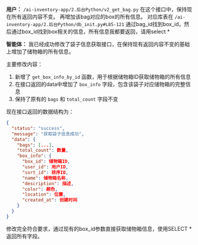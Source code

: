 **用户：** `/ai-inventory-app/2.后台Python/v2_get_bag.py` 在这个接口中，保持现在所有返回内容不变。
 再增加该bag对应的box的所有信息。 
 对应库表在 `/ai-inventory-app/2.后台Python/db_init.py#L85-121`
 通过bag_id找到box_id，然后通过box_id找到box相关的信息，所有信息我都要返回，请用select *

**智能体：** 我已经成功修改了袋子信息获取接口，在保持现有返回内容不变的基础上增加了储物箱的所有信息。

主要修改内容：
1. 新增了 `get_box_info_by_id` 函数，用于根据储物箱ID获取储物箱的所有信息
2. 在接口返回的data中增加了 `box_info` 字段，包含该袋子对应储物箱的完整信息
3. 保持了原有的 `bags` 和 `total_count` 字段不变

现在接口返回的数据结构为：
```json
{
  "status": "success",
  "message": "获取袋子信息成功",
  "data": {
    "bags": [...],
    "total_count": 数量,
    "box_info": {
      "box_id": 储物箱ID,
      "user_id": 用户ID,
      "sort_id": 排序ID,
      "name": 储物箱名称,
      "description": 描述,
      "color": 颜色,
      "location": 位置,
      "created_at": 创建时间
    }
  }
}
```

修改完全符合要求，通过现有的box_id参数直接获取储物箱信息，使用SELECT *返回所有字段。